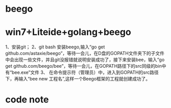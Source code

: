 # beego
# win7+Liteide+golang+beego
1、安装git；
2、git bash
     安装beego,输入“go get github.com/astaxie/beego”，等待一会儿，在D盘的GOPATH文件夹下的子文件中会出现一些文件，并且git没报错就说明安装成功了，接下来安装bee，输入“go get github.com/beego/bee”，等待一会儿，在GOPATH路径下的src同级的bin中有“bee.exe”文件
3、 在命令提示符（管理员）中，进入到GOPATH的src路径下，再输入“bee new 工程名”,这样一个Beego框架的工程就创建成功了。
# code note
